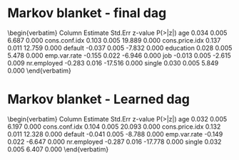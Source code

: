 # Markov blanket - final dag
\begin{verbatim}
Column         Estimate  Std.Err  z-value  P(>|z|)
age               0.034    0.005    6.687    0.000
cons.conf.idx     0.103    0.005   19.889    0.000
cons.price.idx    0.137    0.011   12.759    0.000
default          -0.037    0.005   -7.832    0.000
education         0.028    0.005    5.478    0.000
emp.var.rate     -0.155    0.022   -6.946    0.000
job              -0.013    0.005   -2.615    0.009
nr.employed      -0.283    0.016  -17.516    0.000
single            0.030    0.005    5.849    0.000
\end{verbatim}

# Markov blanket - Learned dag
\begin{verbatim}
Column         Estimate  Std.Err  z-value  P(>|z|)
age               0.032    0.005    6.197    0.000
cons.conf.idx     0.104    0.005   20.093    0.000
cons.price.idx    0.132    0.011   12.328    0.000
default          -0.041    0.005   -8.788    0.000
emp.var.rate     -0.149    0.022   -6.647    0.000
nr.employed      -0.287    0.016  -17.778    0.000
single            0.032    0.005    6.407    0.000
\end{verbatim}
